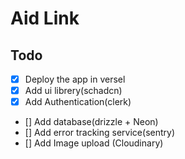 # Aid Link

## Todo

- [x] Deploy the app in versel
- [x] Add ui librery(schadcn)
- [x] Add Authentication(clerk)
- [] Add database(drizzle + Neon)
- [] Add error tracking service(sentry)
- [] Add Image upload (Cloudinary)
